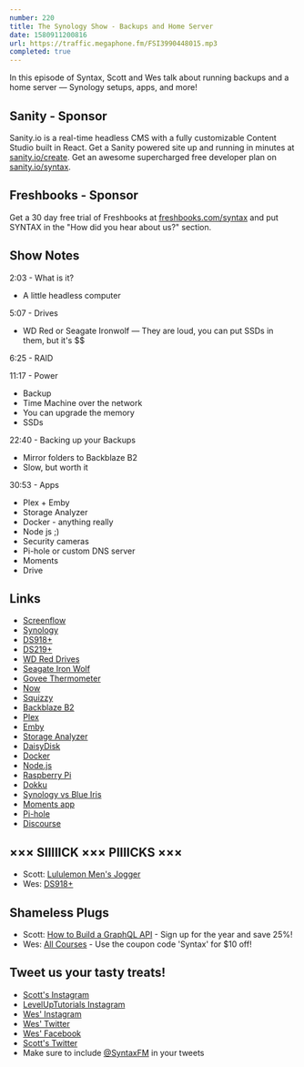 ```yaml
---
number: 220
title: The Synology Show - Backups and Home Server
date: 1580911200816
url: https://traffic.megaphone.fm/FSI3990448015.mp3
completed: true
---
```


In this episode of Syntax, Scott and Wes talk about running backups and a home server — Synology setups, apps, and more!

## Sanity - Sponsor
Sanity.io is a real-time headless CMS with a fully customizable Content Studio built in React. Get a Sanity powered site up and running in minutes at [sanity.io/create](https://www.sanity.io/create). Get an awesome supercharged free developer plan on [sanity.io/syntax](https://www.sanity.io/syntax).

## Freshbooks - Sponsor
Get a 30 day free trial of Freshbooks at [freshbooks.com/syntax](https://freshbooks.com/syntax) and put SYNTAX in the "How did you hear about us?" section.

## Show Notes

2:03 - What is it?

* A little headless computer

5:07 - Drives

* WD Red or Seagate Ironwolf — They are loud, you can put SSDs in them, but it's $$

6:25 - RAID

11:17 - Power

* Backup 
* Time Machine over the network
* You can upgrade the memory
* SSDs

22:40 - Backing up your Backups

* Mirror folders to Backblaze B2
* Slow, but worth it

30:53 - Apps

* Plex + Emby
* Storage Analyzer
* Docker - anything really
* Node js ;)
* Security cameras
* Pi-hole or custom DNS server
* Moments
* Drive

## Links
* [Screenflow](https://www.telestream.net/screenflow/)
* [Synology](https://www.synology.com/en-us)
* [DS918+](https://amzn.to/30WJaag)
* [DS219+](https://amzn.to/36xMQRc)
* [WD Red Drives](https://amzn.to/2GtWd9W) 
* [Seagate Iron Wolf](https://amzn.to/36yho56) 
* [Govee Thermometer](https://amzn.to/2uQYFVz)
* [Now](https://zeit.co/)
* [Squizzy](https://www.sanity.io/blog/introducing-squizzy-our-totally-serverless-kahoot-clone-powered-by-sanity-io)
* [Backblaze B2](https://www.backblaze.com/b2/)
* [Plex](https://www.plex.tv/)
* [Emby](https://emby.media/)
* [Storage Analyzer](https://www.synology.com/en-global/knowledgebase/DSM/help/StorageAnalyzer/StorageAnalyzer_desc)
* [DaisyDisk](https://daisydiskapp.com/)
* [Docker](https://www.docker.com/)
* [Node.js](https://nodejs.org/)
* [Raspberry Pi](https://www.raspberrypi.org/)
* [Dokku](http://dokku.viewdocs.io/dokku/)
* [Synology vs Blue Iris](https://www.reddit.com/r/homedefense/comments/9qwkbr/opinion_on_synology_vs_blue_iris/)
* [Moments app](https://www.synology.com/en-us/dsm/feature/moments)
* [Pi-hole](https://pi-hole.net/)
* [Discourse](https://www.discourse.org/)

## ××× SIIIIICK ××× PIIIICKS ×××
* Scott: [Lululemon Men's Jogger](https://shop.lululemon.com/p/gift-ideas/Abc-Jogger-Skinny/_/prod9640028?color=32476)
* Wes: [DS918+](https://amzn.to/30WJaag)

## Shameless Plugs
* Scott: [How to Build a GraphQL API](https://www.leveluptutorials.com/pro) - Sign up for the year and save 25%!
* Wes: [All Courses](https://wesbos.com/courses/) - Use the coupon code 'Syntax' for $10 off!

## Tweet us your tasty treats!
* [Scott's Instagram](https://www.instagram.com/stolinski/)
* [LevelUpTutorials Instagram](https://www.instagram.com/LevelUpTutorials/)
* [Wes' Instagram](https://www.instagram.com/wesbos/)
* [Wes' Twitter](https://twitter.com/wesbos)
* [Wes' Facebook](https://www.facebook.com/wesbos.developer)
* [Scott's Twitter](https://twitter.com/stolinski)
* Make sure to include [@SyntaxFM](https://twitter.com/SyntaxFM) in your tweets